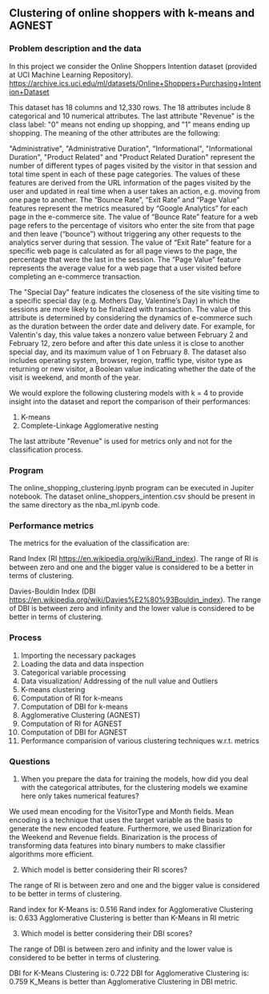 ## Clustering of online shoppers with k-means and AGNEST

### Problem description and the data

In this project we consider the Online Shoppers Intention dataset (provided at UCI Machine Learning Repository). https://archive.ics.uci.edu/ml/datasets/Online+Shoppers+Purchasing+Intention+Dataset

This dataset has 18 columns and 12,330 rows. The 18 attributes include 8 categorical and 10 numerical attributes. The last attribute "Revenue" is the class label: "0" means not ending up shopping, and "1" means ending up shopping. The meaning of the other attributes are the following:

"Administrative", "Administrative Duration", "Informational", "Informational Duration", "Product Related" and "Product Related Duration" represent the number of different types of pages visited by the visitor in that session and total time spent in each of these page categories. The values of these features are derived from the URL information of the pages visited by the user and updated in real time when a user takes an action, e.g. moving from one page to another. The “Bounce Rate”, “Exit Rate” and “Page Value” features represent the metrics measured by “Google Analytics” for each page in the e-commerce site. The value of “Bounce Rate” feature for a web page refers to the percentage of visitors who enter the site from that page and then leave (“bounce”) without triggering any other requests to the analytics server during that session. The value of “Exit Rate” feature for a specific web page is calculated as for all page views to the page, the percentage that were the last in the session. The “Page Value” feature represents the average value for a web page that a user visited before completing an e-commerce transaction. 

The "Special Day" feature indicates the closeness of the site visiting time to a specific special day (e.g. Mothers Day, Valentine’s Day) in which the sessions are more likely to be finalized with transaction. The value of this attribute is determined by considering the dynamics of e-commerce such as the duration between the order date and delivery date. For example, for Valentin's day, this value takes a nonzero value between February 2 and February 12, zero before and after this date unless it is close to another special day, and its maximum value of 1 on February 8. The dataset also includes operating system, browser, region, traffic type, visitor type as returning or new visitor, a Boolean value indicating whether the date of the visit is weekend, and month of the year.

We would explore the following clustering models with k = 4 to provide insight into the dataset and report the comparison of their performances:

  1. K-means
  2. Complete-Linkage Agglomerative nesting

The last attribute "Revenue" is used for metrics only and not for the classification process.

### Program

The online_shopping_clustering.ipynb program can be executed in Jupiter notebook. The dataset online_shoppers_intention.csv should be present in the same directory as the nba_ml.ipynb code.

### Performance metrics

The metrics for the evaluation of the classification are:

Rand Index (RI https://en.wikipedia.org/wiki/Rand_index). The range of RI is between zero and one and the bigger value is considered    to be a better in terms of clustering. 

Davies-Bouldin Index (DBI https://en.wikipedia.org/wiki/Davies%E2%80%93Bouldin_index). The range of DBI is between zero and infinity and the lower value is considered to be better in terms of clustering. 

### Process

1. Importing the necessary packages
2. Loading the data and data inspection
3. Categorical variable processing
4. Data visualization/ Addressing of the null value and Outliers
5. K-means clustering
6. Computation of RI for k-means
7. Computation of DBI for k-means
8. Agglomerative Clustering (AGNEST)
9. Computation of RI for AGNEST
10. Computation of DBI for AGNEST
11. Performance comparision of various clustering techniques w.r.t. metrics

### Questions 

1. When you prepare the data for training the models, how did you deal with the categorical attributes, for the clustering models we examine here only takes numerical features?

We used mean encoding for the VisitorType and Month fields. Mean encoding is a technique that uses the target variable as the basis to generate the new encoded feature. Furthermore, we used Binarization for the Weekend and Revenue fields. Binarization is the process of transforming data features into binary numbers to make classifier algorithms more efficient. 

2. Which model is better considering their RI scores?

The range of RI is between zero and one and the bigger value is considered to be better in terms of clustering. 

  Rand index for K-Means is: 0.516
  Rand index for Agglomerative Clustering is: 0.633
  Agglomerative Clustering is better than K-Means in RI metric


3. Which model is better considering their DBI scores?

The range of DBI is between zero and infinity and the lower value is considered to be better in terms of clustering. 

  DBI for K-Means Clustering is: 0.722
  DBI for Agglomerative Clustering is: 0.759
  K_Means is better than Agglomerative Clustering in DBI metric.
  

